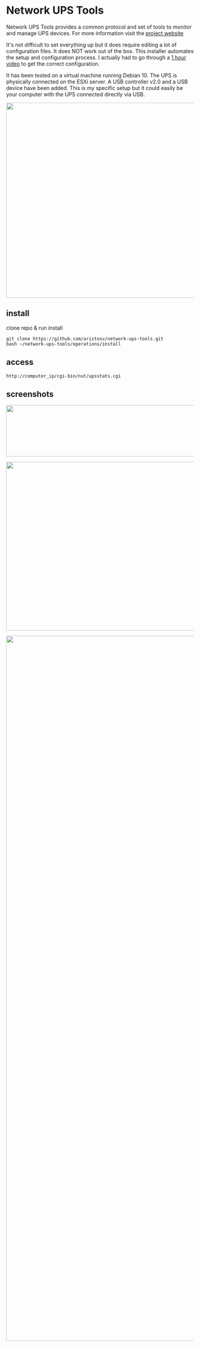 # Network UPS Tools

Network UPS Tools provides a common protocol and set of tools to monitor and manage UPS devices. For more information visit the [project website](https://networkupstools.org)

It's not difficult to set everything up but it does require editing a lot of configuration files. It does NOT work out of the box. This installer automates the setup and configuration process. I actually had to go through a [1 hour video](https://youtu.be/vyBP7wpN72c) to get the correct configuration.

It has been tested on a virtual machine running Debian 10. The UPS is physically connected on the ESXi server. A USB controller v2.0 and a USB device have been added. This is my specific setup but it could easily be your computer with the UPS connected directly via USB.

<p align="center">
  <img width="800" height="524" src="https://raw.githubusercontent.com/aristosv/network-ups-tools/main/screenshots/esxi-vmguest.png">
</p>

## install
clone repo & run install
```
git clone https://github.com/aristosv/network-ups-tools.git
bash ~/network-ups-tools/operations/install
```

## access
```
http://computer_ip/cgi-bin/nut/upsstats.cgi
```

## screenshots
<p align="center">
  <img width="800" height="138" src="https://raw.githubusercontent.com/aristosv/network-ups-tools/main/screenshots/web1.png">
</p>

<p align="center">
  <img width="800" height="453" src="https://raw.githubusercontent.com/aristosv/network-ups-tools/main/screenshots/web2.png">
</p>

<p align="center">
  <img width="600" height="1893" src="https://raw.githubusercontent.com/aristosv/network-ups-tools/main/screenshots/web3.png">
</p>